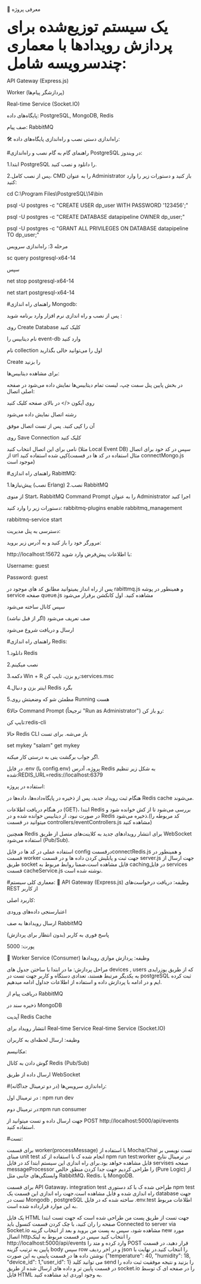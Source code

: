 🎯 معرفی پروژه
<div style="font-size:40px;font-weight:600">یک سیستم توزیع‌شده برای پردازش رویدادها با معماری چندسرویسه شامل:</div>

API Gateway (Express.js)

Worker (پردازشگر پیام‌ها)

Real-time Service (Socket.IO)

پایگاه‌های داده: 
PostgreSQL, MongoDB, Redis

صف پیام:
RabbitMQ


🛠️ راه‌اندازی دستی
 نصب و راه‌اندازی پایگاه‌های داده:
 
 #راهنمای گام به گام نصب و راه‌اندازی PostgreSQL در ویندوز:
 
 1.ابتدا PostgreSQL را دانلود و نصب کنید.


2.پس از نصب کامل، CMD را به عنوان Administrator باز کنید و دستورات زیر را وارد کنید:

cd C:\Program Files\PostgreSQL\14\bin

psql -U postgres -c "CREATE USER dp_user WITH PASSWORD '123456';"

psql -U postgres -c "CREATE DATABASE datapipeline OWNER dp_user;"

psql -U postgres -c "GRANT ALL PRIVILEGES ON DATABASE datapipeline TO dp_user;"

مرحله 3: راه‌اندازی سرویس

sc query postgresql-x64-14

سپس

net stop postgresql-x64-14

net start postgresql-x64-14

#راهنمای راه اندازی Mongodb:

پس از نصب و راه اندازی نرم افزار وارد برنامه شوید :

روی Create Database کلیک کنید

نام دیتابیس را event-db وارد کنید

نام collection اول را می‌توانید خالی بگذارید

Create را بزنید

برای مشاهده دیتابیس‌ها:

در بخش پایین پنل سمت چپ، لیست تمام دیتابیس‌ها نمایش داده می‌شود
در صفحه اصلی اتصال:

روی آیکون </> در بالای صفحه کلیک کنید

رشته اتصال نمایش داده می‌شود

آن را کپی کنید.
پس از تست اتصال موفق

روی Save Connection کلیک کنید

نامی برای این اتصال انتخاب کنید (مثلا Local Event DB)
سپس در کد خود برای اتصال از url کپی شده استفاده کنید(مثال استفاده در کد ها در قسمت connectMongo.js موجود است)

#راهنمای  راه اندازی RabittMQ:

1.پیش‌نیازها (نصب Erlang)
2.نصب RabbitMQ

از منوی Start، RabbitMQ Command Prompt را به عنوان Administrator اجرا کنید

دستورات زیر را وارد کنید:
rabbitmq-plugins enable rabbitmq_management

rabbitmq-service start

دسترسی به پنل مدیریت:

مرورگر خود را باز کنید و به آدرس زیر بروید:


http://localhost:15672
با اطلاعات پیش‌فرض وارد شوید:

Username: guest

Password: guest

پس از راه انداز یمیتوانید مطابق کد های موجود در  rabittmq.js و همینطور در پوشه service صفحه queue.js مشاهده کنید.
اول کانکشن برقرار می‌شود

سپس کانال ساخته می‌شود

صف تعریف می‌شود (اگر از قبل نباشد)

ارسال و دریافت شروع می‌شود

#راهنمای راه اندازی Redis:

1.دانلود Redis 

2.نصب میکینم

3.دکمه Win + R رو بزن، تایپ کن:services.msc

4.اینتر بزن و دنبال Redis بگرد

5.مطمئن شو که وضعیتش روی Running هست

6حالا Command Prompt (ترجیحاً "Run as Administrator") رو باز کن:

تایپ کن:redis-cli

حالا Redis CLI باز می‌شه. برای تست

set mykey "salam"
get mykey

 اگر جواب برگشت ینی به درستی کار میکنه.


در فایل .env (یا config.env) پروژه، آدرس Redis به شکل زیر تنظیم شده:REDIS_URL=redis://localhost:6379

استفاده در پروژه:

هنگام ثبت رویداد جدید، پس از ذخیره در پایگاه‌داده‌ها، داده‌ها در Redis cache می‌شوند.

در هنگام دریافت اطلاعات (GET)،
ابتدا Redis بررسی می‌شود تا از کش خوانده شود و در صورت نبود، از دیتابیس خوانده شده و در Redis ذخیره می‌شود.(کد مربوطه را میتوانید در قسمت  controllers/eventControllers.js مشاهده کنید)

همچنین Redis برای انتشار رویدادهای جدید به کلاینت‌های متصل از طریق WebSocket استفاده می‌شود (Pub/Sub).

استفاده عملی در کد ها در فایل config درقسمتconnectRedis.js و همینطور در قسمت worker جهت ثبت و پابلیش کردن داده ها و در قسمت server.js جهت ارسال از طریق socket قایل مشاهده است،ضمنا روابط مربوط به cachingدر فایل services قسمت cacheService.js نوشته شده است.


#معماری کلی سیستم:
📌 API Gateway (Express.js)
وظیفه: دریافت درخواست‌های REST از کاربر

کاربرد اصلی:

اعتبارسنجی داده‌های ورودی

ارسال رویدادها به صف RabbitMQ

پاسخ فوری به کاربر (بدون انتظار برای پردازش)

پورت: 5000

📌 Worker Service (Consumer)
وظیفه: پردازش موازی رویدادها

مراحل پردازش:
ما در ابتدا با ساختن جدول های devices , users که از طریق یوزرایدی به یکدیگر مرتبط هستند، تعدادی دستگاه و کاربر جهت تست در postgreSQL ثبت کرده ایم و در ادامه با پردازش داده و استفاده از اطلاعات جداول ادامه میدهیم.

دریافت پیام از RabbitMQ

ذخیره سند در MongoDB

آپدیت Redis Cache

انتشار رویداد برای Real-time Service Real-time Service (Socket.IO)

وظیفه: ارسال لحظه‌ای به کاربران

مکانیسم:

گوش دادن به کانال Redis (Pub/Sub)

ارسال داده از طریق WebSocket


#راه‌اندازی سرویس‌ها (در دو ترمینال جداگانه):

در ترمینال اول : npm run dev

در ترمینال دوم:npm run consumer

جهت ارسال داده و تست میتوانید از POST http://localhost:5000/api/events استفاده کنید.

#تست:

برای قسمت worker(processMessage) با استفاده از Mocha/Chai تست نویسی بر مبنای unit test انجام شده ک با استفاده از کد npm run test:worker در ترمینال نتایج قابل مشاهده خواهد بود.برای راه اندازی این سیستم ابتدا کد در فایل servises صفحه messageProcessor را طراحی کردیم جهت جدا کردن منطق خالص (Pure Logic) از وابستگی‌های جانبی مثل RabbitMQ، Redis، یا MongoDB.

برای قسمت API Gataway، integration test طراحی شده ک با کد دستوری npm test راه اندازی شده و قابل مشاهده است.جهت راه اندازی این قسمت یک database جهت تست در Mongodb , postgreSQL ساخته شده که در فایل .env.test اطلاعات مربوط به این موارد قرارداده شده است.

یک فایل HTML جهت تست از طریق پست من طراحی شده است که جهت تست ابتدا صفحه را ران کنید، با چک کردن قسمت کنسول باید Connected to server via Socket.io مشاهده شود، سپس به پست من بروید و بعد از انتخاب گزینه new مورد اتصال httpرا انتخاب کنید سپس در قسمت مربوط به لینک http://localhost:5000/api/events وارد کرده و متد را POST قرار دهید، در قسمت پایین به ترتیب گزینه body سپس row و در اخر ردیف json را انتخاب کنید.در نهایت با نوشتن داده ها در قسمت پایینی به این صورت  {"temperature": 40, "humidity": 18, "device_id": 1,"user_id": 1} می توانید کلید send را بزنید و نتیجه موفقیت ثبت داده را در قسمت پایین تر و داده های ارسال شده از طریق socket.io را در صفحه ای ک توسط فایل HTML به وجود اوردی اید مشاهده کنید.







